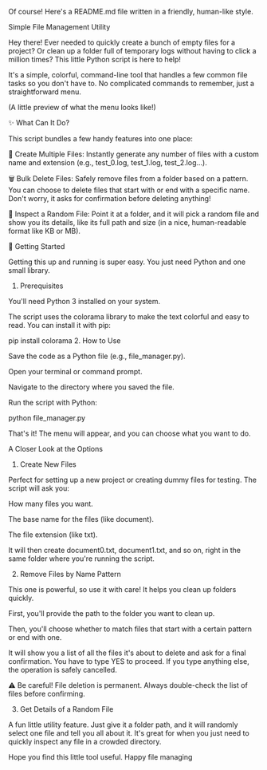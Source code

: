 Of course! Here's a README.md file written in a friendly, human-like style.

Simple File Management Utility

Hey there! Ever needed to quickly create a bunch of empty files for a project? Or clean up a folder full of temporary logs without having to click a million times? This little Python script is here to help!

It's a simple, colorful, command-line tool that handles a few common file tasks so you don't have to. No complicated commands to remember, just a straightforward menu.

(A little preview of what the menu looks like!)

✨ What Can It Do?

This script bundles a few handy features into one place:

📂 Create Multiple Files: Instantly generate any number of files with a custom name and extension (e.g., test_0.log, test_1.log, test_2.log...).

🗑️ Bulk Delete Files: Safely remove files from a folder based on a pattern. You can choose to delete files that start with or end with a specific name. Don't worry, it asks for confirmation before deleting anything!

🎲 Inspect a Random File: Point it at a folder, and it will pick a random file and show you its details, like its full path and size (in a nice, human-readable format like KB or MB).

🚀 Getting Started

Getting this up and running is super easy. You just need Python and one small library.

1. Prerequisites

You'll need Python 3 installed on your system.

The script uses the colorama library to make the text colorful and easy to read. You can install it with pip:


pip install colorama
2. How to Use

Save the code as a Python file (e.g., file_manager.py).

Open your terminal or command prompt.

Navigate to the directory where you saved the file.

Run the script with Python:


python file_manager.py

That's it! The menu will appear, and you can choose what you want to do.

A Closer Look at the Options
1. Create New Files

Perfect for setting up a new project or creating dummy files for testing. The script will ask you:

How many files you want.

The base name for the files (like document).

The file extension (like txt).

It will then create document0.txt, document1.txt, and so on, right in the same folder where you're running the script.

2. Remove Files by Name Pattern

This one is powerful, so use it with care! It helps you clean up folders quickly.

First, you'll provide the path to the folder you want to clean up.

Then, you'll choose whether to match files that start with a certain pattern or end with one.

It will show you a list of all the files it's about to delete and ask for a final confirmation. You have to type YES to proceed. If you type anything else, the operation is safely cancelled.

⚠️ Be careful! File deletion is permanent. Always double-check the list of files before confirming.

3. Get Details of a Random File

A fun little utility feature. Just give it a folder path, and it will randomly select one file and tell you all about it. It's great for when you just need to quickly inspect any file in a crowded directory.

Hope you find this little tool useful. Happy file managing
